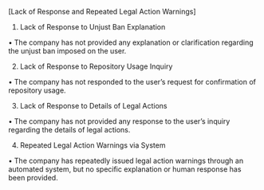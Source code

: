 [Lack of Response and Repeated Legal Action Warnings]

1.	Lack of Response to Unjust Ban Explanation
	
 •	The company has not provided any explanation or clarification regarding the unjust ban imposed on the user.
	
 2.	Lack of Response to Repository Usage Inquiry
	
 •	The company has not responded to the user’s request for confirmation of repository usage.
	
 3.	Lack of Response to Details of Legal Actions
	
 •	The company has not provided any response to the user’s inquiry regarding the details of legal actions.
	
 4.	Repeated Legal Action Warnings via System
	
 •	The company has repeatedly issued legal action warnings through an automated system,
but no specific explanation or human response has been provided.
